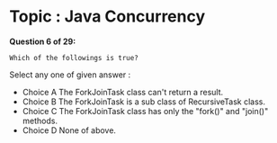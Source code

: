 Topic : Java Concurrency
========================
**Question 6 of 29:**
```
Which of the followings is true?
```

Select any one of given answer :
- Choice A The ForkJoinTask class can't return a result.
- Choice B The ForkJoinTask is a sub class of RecursiveTask class.
- Choice C The ForkJoinTask class has only the "fork()" and "join()" methods.
- Choice D None of above.

